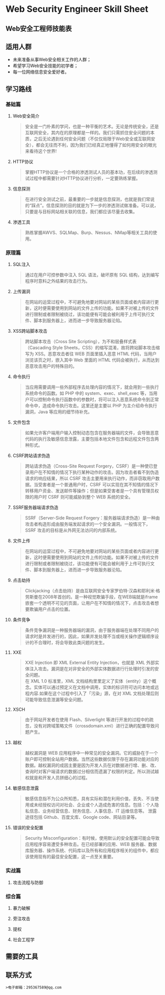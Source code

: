 # Web Security Engineer Skill Sheet

## Web安全工程师技能表

## 适用人群

* 未来准备从事Web安全相关工作的人群；  
* 希望学习Web安全技能的初学者；  
* 每一位网络信息安全爱好者。  

## 学习路线

### 基础篇

1. Web安全简介

    > 安全是一门朴素的学问，也是一种平衡的艺术。无论是传统安全，还是互联网安全，其内在的原理都是一样的。我们只需抓住安全问题的本质，之后无论遇到任何安全问题（不仅仅局限于Web安全或互联网安全），都会无往而不利，因为我们已经真正地懂得了如何用安全的眼光来看待这个世界!
2. HTTP协议

    > 掌握HTTP协议是一个合格的渗透测试人员的基本功，在后续的渗透测试过程中都需要针对HTTP协议进行分析，一定要熟练掌握。

3. 信息探测

    > 在进行安全测试之前，最重要的一步就是信息探测，也就是我们常说的“踩点”。信息探测的目的就是为下一步的渗透测试做准备。可以说，只要是与目标网站相关联的信息，我们都应该尽量去收集。

4. 渗透工具

    > 熟练掌握AWVS、SQLMap、Burp、Nessus、NMap等相关工具的使用。  

### 原理篇

1. SQL注入

    > 通过在用户可控参数中注入 SQL 语法，破坏原有 SQL 结构，达到编写程序时意料之外结果的攻击行为。  

2. 上传漏洞

    > 在网站的运营过程中，不可避免地要对网站的某些页面或者内容进行更新，这时便需要使用到网站的文件上传的功能。如果不对被上传的文件进行限制或者限制被绕过，该功能便有可能会被利用于上传可执行文件、脚本到服务器上，进而进一步导致服务器沦陷。

3. XSS跨站脚本攻击

    > 跨站脚本攻击（Cross Site Scripting），为不和层叠样式表（Cascading Style Sheets，CSS）的缩写混淆，故将跨站脚本攻击缩写为 XSS。恶意攻击者往 WEB 页面里插入恶意 HTML 代码，当用户浏览该页之时，嵌入其中 Web 里面的 HTML 代码会被执行，从而达到恶意攻击用户的特殊目的。  

4. 命令执行

    > 当应用需要调用一些外部程序去处理内容的情况下，就会用到一些执行系统命令的函数。如 PHP 中的 system、exec、shell_exec 等，当用户可以控制命令执行函数中的参数时，将可以注入恶意系统命令到正常命令中，造成命令执行攻击。这里还是主要以 PHP 为主介绍命令执行漏洞，Java 等应用的细节待补充。  
  
5. 文件包含

    > 如果允许客户端用户输入控制动态包含在服务器端的文件，会导致恶意代码的执行及敏感信息泄露，主要包括本地文件包含和远程文件包含两种形式。  
  
6. CSRF跨站请求伪造

    > 跨站请求伪造（Cross-Site Request Forgery，CSRF）是一种使已登录用户在不知情的情况下执行某种动作的攻击。因为攻击者看不到伪造请求的响应结果，所以 CSRF 攻击主要用来执行动作，而非窃取用户数据。当受害者是一个普通用户时，CSRF 可以实现在其不知情的情况下转移用户资金、发送邮件等操作；但是如果受害者是一个具有管理员权限的用户时 CSRF 则可能威胁到整个 WEB 系统的安全。  

7. SSRF服务器端请求伪造

    > SSRF（Server-Side Request Forgery：服务器端请求伪造）是一种由攻击者构造形成由服务端发起请求的一个安全漏洞。一般情况下，SSRF 攻击的目标是从外网无法访问的内部系统。  

8. 文件上传

    > 在网站的运营过程中，不可避免地要对网站的某些页面或者内容进行更新，这时便需要使用到网站的文件上传的功能。如果不对被上传的文件进行限制或者限制被绕过，该功能便有可能会被利用于上传可执行文件、脚本到服务器上，进而进一步导致服务器沦陷。  

9. 点击劫持

    > Clickjacking（点击劫持）是由互联网安全专家罗伯特·汉森和耶利米·格劳斯曼在2008年首创的。是一种视觉欺骗手段，在WEB端就是iframe嵌套一个透明不可见的页面，让用户在不知情的情况下，点击攻击者想要欺骗用户点击的位置。  

10. 条件竞争

    > 条件竞争漏洞是一种服务器端的漏洞，由于服务器端在处理不同用户的请求时是并发进行的，因此，如果并发处理不当或相关操作逻辑顺序设计的不合理时，将会导致此类问题的发生。

11. XXE

    > XXE Injection 即 XML External Entity Injection，也就是 XML 外部实体注入攻击。漏洞是在对非安全的外部实体数据进⾏行处理时引发的安全问题。  
    > 在 XML 1.0 标准里，XML 文档结构⾥里定义了实体（entity）这个概念。实体可以通过预定义在文档中调用，实体的标识符可访问本地或远程内容.如果在这个过程中引入了「污染」源，在对 XML 文档处理后则可能导致信息泄漏等安全问题。

12. XSCH

    > 由于网站开发者在使用 Flash、Silverlight 等进行开发的过程中的疏忽，没有对跨域策略文件（crossdomain.xml）进行正确的配置导致问题产生。  

13. 越权

    > 越权漏洞是 WEB 应用程序中一种常见的安全漏洞。它的威胁在于一个账户即可控制全站用户数据。当然这些数据仅限于存在漏洞功能对应的数据。越权漏洞的成因主要是因为开发人员在对数据进行增、删、改、查询时对客户端请求的数据过分相信而遗漏了权限的判定。所以测试越权就是和开发人员拼细心的过程。  

14. 敏感信息泄露

    > 敏感信息指不为公众所知悉，具有实际和潜在利用价值，丢失、不当使用或未经授权访问对社会、企业或个人造成危害的信息。包括：个人隐私信息、业务经营信息、财务信息、人事信息、IT 运维信息等。 泄露途径包括 Github、百度文库、Google code、网站目录等。  

15. 错误的安全配置

    > Security Misconfiguration：有时候，使用默认的安全配置可能会导致应用程序容易遭受多种攻击。在已经部署的应用、WEB 服务器、数据库服务器、操作系统、代码库以及所有和应用程序相关的组件中，都应该使用现有的最佳安全配置，这一点至关重要。  

### 实战篇

1. 攻击流程与防御  

### 综合篇

1. 暴力破解  

2. 旁注攻击  

3. 提权  

4. 社会工程学

## 需要的工具

## 联系方式

    >电子邮箱：295367589@qq.com
